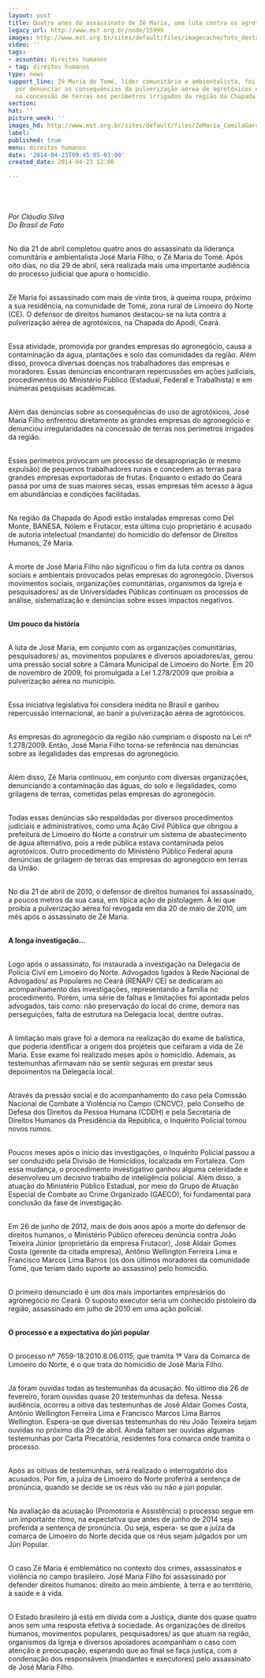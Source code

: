 ```yaml
---
layout: post
title: Quatro anos do assassinato de Zé Maria, uma luta contra os agrotóxicos e justiça
legacy_url: http://www.mst.org.br/node/15999
images: http://www.mst.org.br/sites/default/files/imagecache/foto_destaque/ZeMaria_CamilaGarcia.JPG
video: ''
tags:
- assuntos: direitos humanos
- tag: direitos humanos
type: news
support_line: Zé Maria do Tomé, líder comunitário e ambientalista, foi assassinado
  por denunciar as consequências da pulverização aérea de agrotóxicos e irregularidades
  na concessão de terras nos perímetros irrigados da região da Chapada do Apodi, Ceará.
section: 
hat: ''
picture_week: ''
images_hd: http://www.mst.org.br/sites/default/files/ZeMaria_CamilaGarcia.JPG
label: 
published: true
menu: direitos humanos
date: '2014-04-23T09:45:05-03:00'
created_date: 2014-04-23 12:00

---
```

<p><em><img style="margin: 10px;" src="http://www.mst.org.br/sites/default/files/ZeMaria_CamilaGarcia.JPG" alt=""><br><br></em></p><p><em>Por Cláudio Silva<br>Do Brasil de Fato</em></p><p><br>No dia 21 de abril completou quatro anos do assassinato da liderança comunitária e ambientalista José Maria Filho, o Zé Maria do Tomé. Após oito dias, no dia 29 de abril, será realizada mais uma importante audiência do processo judicial que apura o homicídio.</p><p><br>Zé Maria foi assassinado com mais de vinte tiros, à queima roupa, próximo a sua residência, na comunidade de Tomé, zona rural de Limoeiro do Norte (CE). O defensor de direitos humanos destacou-se na luta contra a pulverização aérea de agrotóxicos, na Chapada do Apodi, Ceará.</p><p><br>Essa atividade, promovida por grandes empresas do agronegócio, causa a contaminação da água, plantações e solo das comunidades da região. Além disso, provoca diversas doenças nos trabalhadores das empresas e moradores. Essas denúncias encontraram repercussões em ações judiciais, procedimentos do Ministério Público (Estadual, Federal e Trabalhista) e em inúmeras pesquisas acadêmicas.</p><p><br>Além das denúncias sobre as consequências do uso de agrotóxicos, José Maria Filho enfrentou diretamente as grandes empresas do agronegócio e denunciou irregularidades na concessão de terras nos perímetros irrigados da região.</p><p><br>Esses perímetros provocam um processo de desapropriação (e mesmo expulsão) de pequenos trabalhadores rurais e concedem as terras para grandes empresas exportadoras de frutas. Enquanto o estado do Ceará passa por uma de suas maiores secas, essas empresas têm acesso à água em abundâncias e condições facilitadas.</p><p><br>Na região da Chapada do Apodi estão instaladas empresas como Del Monte, BANESA, Nólem e Frutacor, esta última cujo proprietário é acusado de autoria intelectual (mandante) do homicídio do defensor de Direitos Humanos, Zé Maria.</p><p><br>A morte de José Maria Filho não significou o fim da luta contra os danos sociais e ambientais provocados pelas empresas do agronegócio. Diversos movimentos sociais, organizações comunitárias, organismos da Igreja e pesquisadores/ as de Universidades Públicas continuam os processos de análise, sistematização e denúncias sobre esses impactos negativos.</p><p><br><strong>Um pouco da história</strong></p><p><br>A luta de José Maria, em conjunto com as organizações comunitárias, pesquisadores/ as, movimentos populares e diversos apoiadores/as, gerou uma pressão social sobre a Câmara Municipal de Limoeiro do Norte. Em 20 de novembro de 2009, foi promulgada a Lei 1.278/2009 que proibia a pulverização aérea no município.</p><p><br>Essa iniciativa legislativa foi considera inédita no Brasil e ganhou repercussão internacional, ao banir a pulverização aérea de agrotóxicos.</p><p><br>As empresas do agronegócio da região não cumpriam o disposto na Lei nº 1.278/2009. Então, José Maria Filho torna-se referência nas denúncias sobre as ilegalidades das empresas do agronegócio.</p><p><br>Além disso, Zé Maria continuou, em conjunto com diversas organizações, denunciando a contaminação das águas, do solo e ilegalidades, como grilagens de terras, cometidas pelas empresas do agronegócio.</p><p><br>Todas essas denúncias são respaldadas por diversos procedimentos judiciais e administrativos, como uma Ação Civil Pública que obrigou a prefeitura de Limoeiro do Norte a construir um sistema de abastecimento de água alternativo, pois a rede pública estava contaminada pelos agrotóxicos. Outro procedimento do Ministério Público Federal apura denúncias de grilagem de terras das empresas do agronegócio em terras da União.</p><p><br>No dia 21 de abril de 2010, o defensor de direitos humanos foi assassinado, a poucos metros da sua casa, em típica ação de pistolagem. A lei que proibia a pulverização aérea foi revogada em dia 20 de maio de 2010, um mês após o assassinato de Zé Maria.</p><p><br><strong>A longa investigação…</strong></p><p><br>Logo após o assassinato, foi instaurada a investigação na Delegacia de Polícia Civil em Limoeiro do Norte. Advogados ligados à Rede Nacional de Advogados/ as Populares no Ceará (RENAP/ CE) se dedicaram ao acompanhamento das investigações, representando a família no procedimento. Porém, uma série de falhas e limitações foi apontada pelos advogados, tais como: não preservação do local do crime, demora nas perseguições, falta de estrutura na Delegacia local, dentre outras.</p><p><br>A limitação mais grave foi a demora na realização do exame de balística, que poderia identificar a origem dos projéteis que ceifaram a vida de Zé Maria. Esse exame foi realizado meses após o homicídio. Ademais, as testemunhas afirmavam não se sentir seguras em prestar seus depoimentos na Delegacia local.</p><p><br>Através da pressão social e do acompanhamento do caso pela Comissão Nacional de Combate à Violência no Campo (CNCVC), pelo Conselho de Defesa dos Direitos da Pessoa Humana (CDDH) e pela Secretaria de Direitos Humanos da Presidência da República, o Inquérito Policial tomou novos rumos.</p><p><br>Poucos meses após o início das investigações, o Inquérito Policial passou a ser conduzido pela Divisão de Homicídios, localizada em Fortaleza. Com essa mudança, o procedimento investigativo ganhou alguma celeridade e desenvolveu um decisivo trabalho de inteligência policial. Além disso, a atuação do Ministério Público Estadual, por meio do Grupo de Atuação Especial de Combate ao Crime Organizado (GAECO), foi fundamental para conclusão da fase de investigação.</p><p><br>Em 26 de junho de 2012, mais de dois anos após a morte do defensor de direitos humanos, o Ministério Público ofereceu denúncia contra João Teixeira Júnior (proprietário da empresa Frutacor), José Aldair Gomes Costa (gerente da citada empresa), Antônio Wellington Ferreira Lima e Francisco Marcos Lima Barros (os dois últimos moradores da comunidade Tomé, que teriam dado suporte ao assassino) pelo homicídio.</p><p><br>O primeiro denunciado é um dos mais importantes empresários do agronegócio no Ceará. O suposto executor seria um conhecido pistoleiro da região, assassinado em julho de 2010 em uma ação policial.</p><p><strong><br>O processo e a expectativa do júri popular</strong></p><p><br>O processo nº 7659-18.2010.8.06.0115, que tramita 1ª Vara da Comarca de Limoeiro do Norte, é o que trata do homicídio de José Maria Filho.</p><p><br>Já foram ouvidas todas as testemunhas da acusação. No último dia 26 de fevereiro, foram ouvidas quase 20 testemunhas da defesa. Nessa audiência, ocorreu a oitiva das testemunhas de José Aldair Gomes Costa, Antônio Wellington Ferreira Lima e Francisco Marcos Lima Barros Wellington. Espera-se que diversas testemunhas do réu João Teixeira sejam ouvidas no próximo dia 29 de abril. Ainda faltam ser ouvidas algumas testemunhas por Carta Precatória, residentes fora comarca onde tramita o processo.</p><p><br>Após as oitivas de testemunhas, será realizado o interrogatório dos acusados. Por fim, a juíza de Limoeiro do Norte proferirá a sentença de pronúncia, quando se decide se os réus vão ou não a júri popular.</p><p><br>Na avaliação da acusação (Promotoria e Assistência) o processo segue em um importante ritmo, na expectativa que antes de junho de 2014 seja proferida a sentença de pronúncia. Ou seja, espera- se que a juíza da comarca de Limoeiro do Norte decida que os réus sejam julgados por um Júri Popular.</p><p><br>O caso Zé Maria é emblemático no contexto dos crimes, assassinatos e violência no campo brasileiro. José Maria Filho foi assassinado por defender direitos humanos: direito ao meio ambiente, à terra e ao território, à saúde e à vida.</p><p><br>O Estado brasileiro já está em dívida com a Justiça, diante dos quase quatro anos sem uma resposta efetiva à sociedade. As organizações de direitos humanos, movimentos populares, pesquisadores/ as que atuam na região, organismos da Igreja e diversos apoiadores acompanham o caso com atenção e preocupação, esperando que ao final se faça justiça, com a condenação dos responsáveis (mandantes e executores) pelo assassinato de José Maria Filho.</p>
